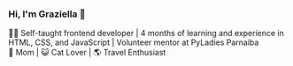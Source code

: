 ### Hi, I'm Graziella 👋
👩‍💻 Self-taught frontend developer | 4 months of learning and experience in HTML, CSS, and JavaScript | Volunteer mentor at PyLadies Parnaiba <br />
🤍  Mom | 😺 Cat Lover | 🌎 Travel Enthusiast 
